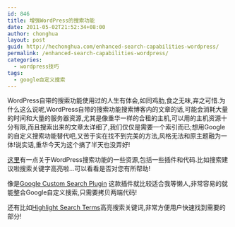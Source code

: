 ```yaml
---
id: 846
title: 增强WordPress的搜索功能
date: 2011-05-02T21:52:34+08:00
author: chonghua
layout: post
guid: http://hechonghua.com/enhanced-search-capabilities-wordpress/
permalink: /enhanced-search-capabilities-wordpress/
categories:
  - wordpress技巧
tags:
  - google自定义搜索
---
```

WordPress自带的搜索功能使用过的人生有体会,如同鸡肋,食之无味,弃之可惜.为什么这么说呢,WordPress自带的搜索功能搜索博客内的文章的话,可能会消耗大量的时间和大量的服务器资源,尤其是像重华一样的合租的主机,可以用的主机资源十分有限,而且搜索出来的文章太详细了,我们仅仅是需要一个索引而已;想用Google的自定义搜索功能替代吧,又苦于实在找不到完美的方法,风格无法和原主题融为一体!说实话,重华今天为这个搞了半天也没弄好!

<a href="http://www.hongkiat.com/blog/wordpress-search-plugin-snippet/" target="_blank">这里</a>有一点关于WordPress搜索功能的一些资源,包括一些插件和代码.比如搜索建议啦搜索关键字高亮啦...可以看看是否对您有所帮助!

像是<a href="http://wordpress.org/extend/plugins/google-custom-search-for-wordpress/" target="_blank">Google Custom Search Plugin</a> 这款插件就比较适合我等懒人,非常容易的就能整合Google自定义搜索,只需要拷贝两端代码!

还有比如<a href="http://wordpress.org/extend/plugins/highlight-search-terms/" target="_blank">Highlight Search Terms</a>高亮搜索关键词,非常方便用户快速找到需要的部分!